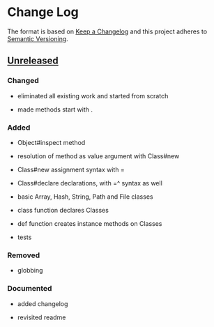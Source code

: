 Change Log
==========

The format is based on [Keep a Changelog] and this project adheres to
[Semantic Versioning].

[Unreleased]
------------

### Changed

-   eliminated all existing work and started from scratch

-   made methods start with .

### Added

-   Object#inspect method

-   resolution of method as value argument with Class#new

-   Class#new assignment syntax with =

-   Class#declare declarations, with =^ syntax as well

-   basic Array, Hash, String, Path and File classes

-   class function declares Classes

-   def function creates instance methods on Classes

-   tests

### Removed

-   globbing

### Documented

-   added changelog

-   revisited readme

  [Keep a Changelog]: http://keepachangelog.com/
  [Semantic Versioning]: http://semver.org/
  [Unreleased]: https://github.com/binaryphile/rubsh/compare/v0.6.3...v10.10
